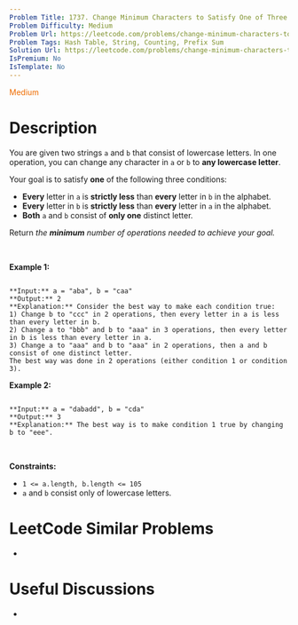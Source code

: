 ```yaml
---
Problem Title: 1737. Change Minimum Characters to Satisfy One of Three Conditions
Problem Difficulty: Medium
Problem Url: https://leetcode.com/problems/change-minimum-characters-to-satisfy-one-of-three-conditions/
Problem Tags: Hash Table, String, Counting, Prefix Sum
Solution Url: https://leetcode.com/problems/change-minimum-characters-to-satisfy-one-of-three-conditions/solution/
IsPremium: No
IsTemplate: No
---
```


<span style="color: rgb(239, 108, 0);">Medium</span>

# Description

You are given two strings `a` and `b` that consist of lowercase letters. In one operation, you can change any character in `a` or `b` to **any lowercase letter**.


Your goal is to satisfy **one** of the following three conditions:


* **Every** letter in `a` is **strictly less** than **every** letter in `b` in the alphabet.
* **Every** letter in `b` is **strictly less** than **every** letter in `a` in the alphabet.
* **Both** `a` and `b` consist of **only one** distinct letter.


Return *the **minimum** number of operations needed to achieve your goal.*


 


**Example 1:**



```

**Input:** a = "aba", b = "caa"
**Output:** 2
**Explanation:** Consider the best way to make each condition true:
1) Change b to "ccc" in 2 operations, then every letter in a is less than every letter in b.
2) Change a to "bbb" and b to "aaa" in 3 operations, then every letter in b is less than every letter in a.
3) Change a to "aaa" and b to "aaa" in 2 operations, then a and b consist of one distinct letter.
The best way was done in 2 operations (either condition 1 or condition 3).

```

**Example 2:**



```

**Input:** a = "dabadd", b = "cda"
**Output:** 3
**Explanation:** The best way is to make condition 1 true by changing b to "eee".

```

 


**Constraints:**


* `1 <= a.length, b.length <= 105`
* `a` and `b` consist only of lowercase letters.




# LeetCode Similar Problems

- []()

# Useful Discussions

- []()
